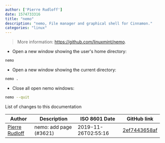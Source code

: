 ```yaml
---
author: ['Pierre Rudloff']
date: 1574733316
title: "nemo"
description: "nemo, File manager and graphical shell for Cinnamon."
categories: "linux"
---
```

> More information: <https://github.com/linuxmint/nemo>.

- Open a new window showing the user's home directory:

```bash
nemo
```

- Open a new window showing the current directory:

```bash
nemo .
```

- Close all open nemo windows:

```bash
nemo --quit
```
List of changes to this documentation


Author | Description | ISO 8601 Date | GitHub link
------|-----|-----|-----
[Pierre Rudloff](mailto:50333926+prudloff-insite@users.noreply.github.com) | nemo: add page (#3621) | 2019-11-26T02:55:16 | [2ef7443658af](https://github.com/tldr-pages/tldr/commit/2ef7443658af9a5b0497deee6bb890df5fcb42ec)

